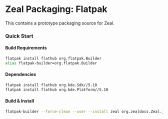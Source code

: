 # Zeal Packaging: Flatpak

This contains a prototype packaging source for Zeal.

### Quick Start
#### Build Requirements
```sh
flatpak install flathub org.flatpak.Builder
alias flatpak-builder=org.flatpak.Builder
```

#### Dependencies
```sh
flatpak install flathub org.kde.Sdk//5.10
flatpak install flathub org.kde.Platform//5.10
```

#### Build & Install
```sh
flatpak-builder --force-clean --user --install zeal org.zealdocs.Zeal.json
```
